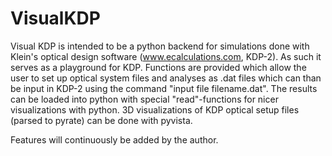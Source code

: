 # VisualKDP

Visual KDP is intended to be a python backend for simulations done with Klein's optical design software (www.ecalculations.com, KDP-2).
As such it serves as a playground for KDP. Functions are provided which allow the user to set up optical system files and analyses as .dat files
which can than be input in KDP-2 using the command "input file filename.dat". The results can be loaded into python with special "read"-functions
for nicer visualizations with python. 3D visualizations of KDP optical setup files (parsed to pyrate) can be done with pyvista. 

Features will continuously be added by the author.
